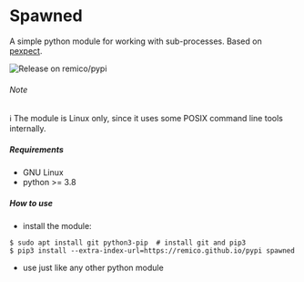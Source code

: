 # Spawned
A simple python module for working with sub-processes. Based on [pexpect](https://github.com/pexpect/pexpect).

![Release on remico/pypi](https://github.com/remico/spawned/workflows/Release%20on%20remico/pypi/badge.svg)

###### Note
:information_source: The module is Linux only, since it uses some POSIX command line tools internally.

##### Requirements
- GNU Linux
- python >= 3.8

##### How to use
- install the module:
```
$ sudo apt install git python3-pip  # install git and pip3
$ pip3 install --extra-index-url=https://remico.github.io/pypi spawned
```
- use just like any other python module
